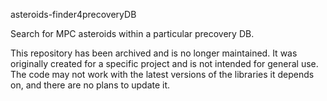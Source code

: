 asteroids-finder4precoveryDB

Search for MPC asteroids within a particular precovery DB.

This repository has been archived and is no longer maintained. It was originally created for a specific project and is not intended for general use. The code may not work with the latest versions of the libraries it depends on, and there are no plans to update it.
